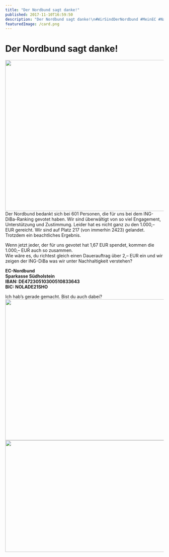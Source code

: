 ```yaml
---
title: "Der Nordbund sagt danke!"
published: 2017-11-10T16:59:50
description: "Der Nordbund sagt danke!\n#WirSindDerNordbund #MeinEC #Nachhaltigkeit #JetztErstRecht #zweieuro"
featuredImage: /card.png
---
```


# Der Nordbund sagt danke!

<p><img src="/old/thank-you-2179891-640x480.jpg" alt width="640" height="480"><br>Der Nordbund bedankt sich bei 601 Personen, die für uns bei dem ING-DiBa-Ranking gevotet haben. Wir sind überwältigt von so viel Engagement, Unterstützung und Zustimmung. Leider hat es nicht ganz zu den 1.000,&#8211; EUR gereicht. Wir sind auf Platz 217 (von immerhin 2423) gelandet. Trotzdem ein beachtliches Ergebnis.</p><p>Wenn jetzt jeder, der für uns gevotet hat 1,67 EUR spendet, kommen die 1.000,&#8211; EUR auch so zusammen.<br>Wie wäre es, du richtest gleich einen Dauerauftrag über 2,&#8211; EUR ein und wir zeigen der ING-DiBa was wir unter Nachhaltigkeit verstehen?</p><p><strong>EC-Nordbund<br>Sparkasse Südholstein<br>IBAN: DE47230510300510833643<br>BIC: NOLADE21SHO</strong></p><p>Ich hab&#8217;s gerade gemacht. Bist du auch dabei?<br><img src="/old/piggy-bank-2930506-640x448.jpg" alt width="640" height="448"><br><img src="/old/money-2724235-640x355.jpg" alt width="640" height="355"></p>